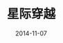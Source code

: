 ---
layout: movie-review
title: 星际穿越
description: >
  神作，成为我后来评判科幻片的基准。
category: 电影
img: assets/img/movie/before2020/星际穿越.webp
star: 6
date: 2014-11-07
---